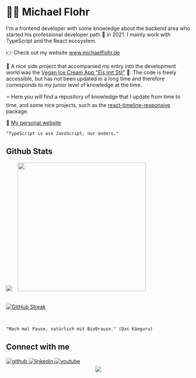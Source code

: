 # 👨‍💻 Michael Flohr
I'm a frontend developer with some knowledge about the backend area who started his professional developer path 🚴 in 2021. I mainly work with TypeScript and the React ecosystem.

👉 Check out my website <a href="https://www.michaelflohr.de" target="_blank">www.michaelflohr.de</a>

🌱 A nice side project that accompanied my entry into the development world was the <a href="https://eis-mit-stil.netlify.app" target="_blank">Vegan Ice Cream App "Eis mit Stil"</a> 🍨. The code is freely accessible, but has not been updated in a long time and therefore corresponds to my junior level of knowledge at the time.

⭐ Here you will find a repository of knowledge that I update from time to time, and some nice projects, such as the <a href="https://www.npmjs.com/package/react-timeline-responsive" target="_blank">react-timeline-responsive</a> package.

🥳 <a href="https://github.com/MatchuPitchu/portfolio" target="_blank">My personal website</a>

    "TypeScript is wie JavaScript, nur anders."

## Github Stats  
<div><img src="https://github-readme-stats.vercel.app/api?username=MatchuPitchu&show_icons=true&theme=city_lights&count_private=true&hide_border=true" />&nbsp;&nbsp;&nbsp;&nbsp;<img width="350px" src="https://github-readme-stats.vercel.app/api/top-langs/?username=MatchuPitchu&theme=city_lights&layout=compact&hide_border=true" /></div>
<br />

[![GitHub Streak](https://streak-stats.demolab.com?user=MatchuPitchu&theme=github-dark-blue&hide_border=true&border_radius=4&card_width=467&background=1D252C&ring=527C9D&currStreakNum=4798FF&fire=4798FF&sideLabels=718CA1&currStreakLabel=718CA1)](https://git.io/streak-stats)


<br />

    "Mach mal Pause, natürlich mit BioBrause." (Das Känguru)

## Connect with me  

<a href="https://github.com/MatchuPitchu" target="_blank">
    <img src=https://img.shields.io/badge/github-%2324292e.svg?&style=for-the-badge&logo=github&logoColor=white alt=github style="margin-bottom: 5px;" />
</a>
<a href="https://www.linkedin.com/in/dr-michael-flohr-952649211/" target="_blank">
    <img src=https://img.shields.io/badge/linkedin-%231E77B5.svg?&style=for-the-badge&logo=linkedin&logoColor=white alt=linkedin style="margin-bottom: 5px;" />
</a>
<a href="https://www.youtube.com/watch?v=yX4nKrUdzc4" target="_blank">
    <img src=https://img.shields.io/badge/youtube-%23EE4831.svg?&style=for-the-badge&logo=youtube&logoColor=white alt=youtube style="margin-bottom: 5px;" />
</a>


<br />

<div align="center">
  <img src="https://komarev.com/ghpvc/?username=MatchuPitchu&&style=flat-square" align="center" />
</div>
